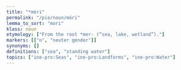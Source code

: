 ```yaml
---
title: "*móri"
permalink: "/pie/noun/móri"
lemma_to_sort: "mori"
klass: noun
etymology: ["From the root *mer- (“sea, lake, wetland”)."]
markers: [["n", "neuter gender"]]
synonyms: []
definitions: ["sea", "standing water"]
topics: ["ine-pro:Seas", "ine-pro:Landforms", "ine-pro:Water"]
---
```

